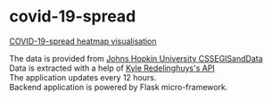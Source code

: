 # covid-19-spread

[COVID-19-spread heatmap visualisation](https://covid-19-spread.info/)

The data is provided from [Johns Hopkin University CSSEGISandData](https://github.com/CSSEGISandData/COVID-19)\
Data is extracted with a help of [Kyle Redelinghuys's API](https://covid19api.com/)\
The application updates every 12 hours. \
Backend application is powered by Flask micro-framework.
